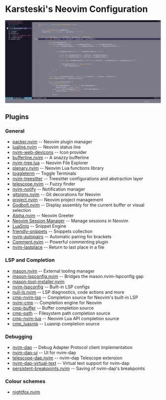 # Karsteski's Neovim Configuration

![Neovim Screenshot](resources/nvim-screenshot.png)

## Plugins

### General

- [packer.nvim](https://github.com/wbthomason/packer.nvim)                                  -- Neovim plugin manager
- [lualine.nvim](https://github.com/nvim-lualine/lualine.nvim)                              -- Neovim status line
- [nvim-web-devicons](https://github.com/kyazdani42/nvim-web-devicons)                      -- Icon provider
- [bufferline.nvim](https://github.com/akinsho/bufferline.nvim)                             -- A snazzy bufferline
- [nvim-tree.lua](https://github.com/kyazdani42/nvim-tree.lua)                              -- Neovim File Explorer
- [plenary.nvim](https://github.com/nvim-lua/plenary.nvim)                                  -- Neovim Lua functions library
- [toggleterm](https://github.com/akinsho/toggleterm.nvim)                                  -- Toggle Terminals
- [nvim-treesitter](https://github.com/nvim-treesitter/nvim-treesitter)                     -- Treesitter configurations and abstraction layer
- [telescope.nvim](https://github.com/nvim-telescope/telescope.nvim)                        -- Fuzzy finder
- [nvim-notify](https://github.com/rcarriga/nvim-notify)                                    -- Notification manager
- [gitsigns.nvim](https://github.com/lewis6991/gitsigns.nvim)                               -- Git decorations for Neovim
- [project.nvim](https://github.com/ahmedkhalf/project.nvim)                                -- Neovim project management
- [Godbolt.nvim](https://github.com/p00f/godbolt.nvim)                                      -- Display assembly for the current buffer or visual selection
- [Alpha.nvim](https://github.com/goolord/alpha-nvim)                                       -- Neovim Greeter
- [Neovim Session Manager](https://github.com/Shatur/neovim-session-manager)                -- Manage sessions in Neovim 
- [LuaSnip](https://github.com/L3MON4D3/LuaSnip)                                            -- Snippet Engine
- [friendly-snippets](https://github.com/rafamadriz/friendly-snippets)                      -- Snippets collection
- [nvim-autopairs](https://github.com/windwp/nvim-autopairs)                                -- Automatic pairing for brackets
- [Comment.nvim](https://github.com/numToStr/Comment.nvim)                                  -- Powerful commenting plugin
- [nvim-lastplace](https://github.com/ethanholz/nvim-lastplace)                             -- Return to last place in a file

### LSP and Completion

- [mason.nvim](https://github.com/williamboman/mason.nvim)                                  -- External tooling manager
- [mason-lspconfig.nvim](https://github.com/williamboman/mason-lspconfig.nvim)              -- Bridges the mason.nvim-lspconfig gap 
- [mason-tool-installer.nvim](https://github.com/WhoIsSethDaniel/mason-tool-installer.nvim)
- [nvim-lspconfig](https://github.com/neovim/nvim-lspconfig)                                -- Built-in LSP configs
- [null-ls.nvim](https://github.com/jose-elias-alvarez/null-ls.nvim)                        -- LSP diagnostics, code actions and more
- [cmp-nvim-lsp](https://github.com/hrsh7th/cmp-nvim-lsp)                                   -- Completion source for Neovim's built-in LSP
- [nvim-cmp](https://github.com/hrsh7th/nvim-cmp)                                           -- Completion engine for Neovim
- [cmp-buffer](https://github.com/hrsh7th/cmp-buffer)                                       -- Buffer completion source
- [cmp-path](https://github.com/hrsh7th/cmp-path)                                           -- Filesystem path completion source
- [cmp-nvim-lua](https://github.com/hrsh7th/cmp-nvim-lua)                                   -- Neovim Lua API completion source
- [cmp_luasnip](https://github.com/hrsh7th/cmp_luasnip)                                     -- Luasnip completion source 

### Debugging

- [nvim-dap](https://github.com/mfussenegger/nvim-dap)                                      -- Debug Adapter Protocol client implementation
- [nvim-dap-ui](https://github.com/rcarriga/nvim-dap-ui)                                    -- UI for nvim-dap
- [telescope-dap.nvim](https://github.com/nvim-telescope/telescope-dap.nvim)                -- nvim-dap Telescope extension
- [nvim-dap-virtual-text](https://github.com/theHamsta/nvim-dap-virtual-text)               -- Virtual text support for nvim-dap
- [persistent-breakpoints.nvim](https://github.com/Weissle/persistent-breakpoints.nvim)     -- Saving of nvim-dap's breakpoints 

### Colour schemes

- [nightfox.nvim](https://github.com/edeneast/nightfox.nvim)
